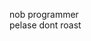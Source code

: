 nob programmer  
pelase dont roast
<!---
sahduw/sahduw is a ✨ special ✨ repository because its `README.md` (this file) appears on your GitHub profile.
You can click the Preview link to take a look at your changes.
--->
